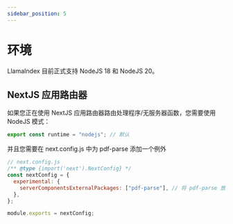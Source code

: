 ```yaml
---
sidebar_position: 5
---
```


# 环境

LlamaIndex 目前正式支持 NodeJS 18 和 NodeJS 20。

## NextJS 应用路由器

如果您正在使用 NextJS 应用路由器路由处理程序/无服务器函数，您需要使用 NodeJS 模式：

```js
export const runtime = "nodejs"; // 默认
```

并且您需要在 next.config.js 中为 pdf-parse 添加一个例外

```js
// next.config.js
/** @type {import('next').NextConfig} */
const nextConfig = {
  experimental: {
    serverComponentsExternalPackages: ["pdf-parse"], // 将 pdf-parse 放入实际的 NodeJS 模式中，与 NextJS 应用路由器一起使用
  },
};

module.exports = nextConfig;
```
